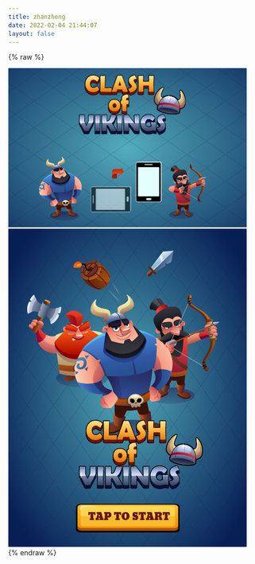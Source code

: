 ```yaml
---
title: zhanzheng
date: 2022-02-04 21:44:07
layout: false
---
```

{% raw %}
<!DOCTYPE html>
<html>
<head>
<meta charset="UTF-8" />
	<title>维京战争小游戏</title>
	<link rel="shortcut icon" href="icon.png">
	<script type="text/javascript" src="jquery.min.js"></script>
	<meta http-equiv="Content-type" content="text/html; charset=utf-8">
	<meta name="viewport" content="initial-scale=1.0001, minimum-scale=1.0001, maximum-scale=1.0001, user-scalable=no, minimal-ui"/>	
	<meta name="apple-mobile-web-app-capable" content="yes" />
	<link rel="stylesheet" type="text/css" href="game.css">	
	<script type="text/javascript" src="game.js"></script>
</head>
<body onLoad="setTimeout(function(){window.scrollTo(0,1)},1);">
	<div class="gamecenter-activator"></div>	
	<div id="ajaxbar">
		<div id="game"><canvas id="canvas"></canvas></div>
		<div id="orientate"><img src="media/graphics/orientate/landscape.jpg" /></div>
		<div id="play" class="play" onClick=""><img src="media/graphics/splash/mobile/cover-start.jpg" /></div>	
	</div>	 
</body>
</html>
{% endraw %}